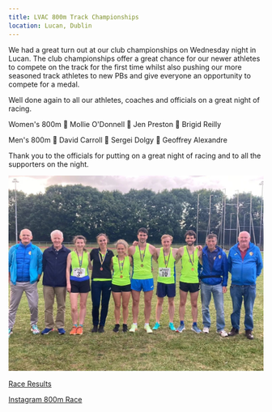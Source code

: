 ```yaml
---
title: LVAC 800m Track Championships
location: Lucan, Dublin
---
```


We had a great turn out at our club championships on Wednesday night in Lucan. The club championships offer a great chance for our newer athletes to compete on the track for the first time whilst also pushing our more seasoned track athletes to new PBs and give everyone an opportunity to compete for a medal.

Well done again to all our athletes, coaches and officials on a great night of racing.

Women's 800m
🥇 Mollie O'Donnell
🥈 Jen Preston
🥉 Brigid Reilly

Men's 800m
🥇 David Carroll
🥈 Sergei Dolgy
🥉 Geoffrey Alexandre 

Thank you to the officials for putting on a great night of racing and to all the supporters on the night.

<img src="/assets/images/races/2023/lvac-800m/medal-winners.jpeg" class="img-fluid" alt="Medal Winners">

<a href="/races/2023-06-28-lvac-800m/" target="_blank" rel="noopener noreferrer">Race Results</a>

<a href="https://www.instagram.com/p/CuG1R3VM6L3/?img_index=1" target="_blank" rel="noopener noreferrer">Instagram 800m Race</a>


